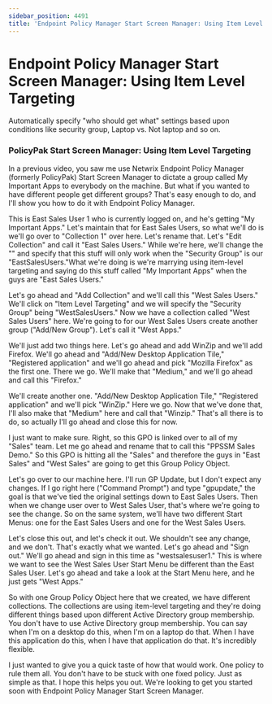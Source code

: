 ```yaml
---
sidebar_position: 4491
title: 'Endpoint Policy Manager Start Screen Manager: Using Item Level Targeting'
---
```


# Endpoint Policy Manager Start Screen Manager: Using Item Level Targeting

Automatically specify "who should get what" settings based upon conditions like security group, Laptop vs. Not laptop and so on.

### PolicyPak Start Screen Manager: Using Item Level Targeting

In a previous video, you saw me use Netwrix Endpoint Policy Manager (formerly PolicyPak) Start Screen Manager to dictate a group called My Important Apps to everybody on the machine. But what if you wanted to have different people get different groups? That's easy enough to do, and I'll show you how to do it with Endpoint Policy Manager.

This is East Sales User 1 who is currently logged on, and he's getting "My Important Apps." Let's maintain that for East Sales Users, so what we'll do is we'll go over to "Collection 1" over here. Let's rename that. Let's "Edit Collection" and call it "East Sales Users." While we're here, we'll change the "" and specify that this stuff will only work when the "Security Group" is our "EastSalesUsers."What we're doing is we're marrying using item-level targeting and saying do this stuff called "My Important Apps" when the guys are "East Sales Users."

Let's go ahead and "Add Collection" and we'll call this "West Sales Users." We'll click on "Item Level Targeting" and we will specify the "Security Group" being "WestSalesUsers." Now we have a collection called "West Sales Users" here. We're going to for our West Sales Users create another group ("Add/New Group"). Let's call it "West Apps."

We'll just add two things here. Let's go ahead and add WinZip and we'll add Firefox. We'll go ahead and "Add/New Desktop Application Tile," "Registered application" and we'll go ahead and pick "Mozilla Firefox" as the first one. There we go. We'll make that "Medium," and we'll go ahead and call this "Firefox."

We'll create another one. "Add/New Desktop Application Tile," "Registered application" and we'll pick "WinZip." Here we go. Now that we've done that, I'll also make that "Medium" here and call that "Winzip." That's all there is to do, so actually I'll go ahead and close this for now.

I just want to make sure. Right, so this GPO is linked over to all of my "Sales" team. Let me go ahead and rename that to call this "PPSSM Sales Demo." So this GPO is hitting all the "Sales" and therefore the guys in "East Sales" and "West Sales" are going to get this Group Policy Object.

Let's go over to our machine here. I'll run GP Update, but I don't expect any changes. If I go right here ("Command Prompt") and type "gpupdate," the goal is that we've tied the original settings down to East Sales Users. Then when we change user over to West Sales User, that's where we're going to see the change. So on the same system, we'll have two different Start Menus: one for the East Sales Users and one for the West Sales Users.

Let's close this out, and let's check it out. We shouldn't see any change, and we don't. That's exactly what we wanted. Let's go ahead and "Sign out." We'll go ahead and sign in this time as "westsalesuser1." This is where we want to see the West Sales User Start Menu be different than the East Sales User. Let's go ahead and take a look at the Start Menu here, and he just gets "West Apps."

So with one Group Policy Object here that we created, we have different collections. The collections are using item-level targeting and they're doing different things based upon different Active Directory group membership. You don't have to use Active Directory group membership. You can say when I'm on a desktop do this, when I'm on a laptop do that. When I have this application do this, when I have that application do that. It's incredibly flexible.

I just wanted to give you a quick taste of how that would work. One policy to rule them all. You don't have to be stuck with one fixed policy. Just as simple as that. I hope this helps you out. We're looking to get you started soon with Endpoint Policy Manager Start Screen Manager.